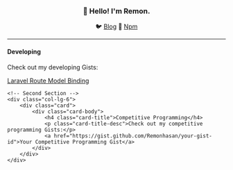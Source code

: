 <h3 align="center">👋 Hello! I'm Remon.</h3>

<p align="center">
  🐦 <a href="https://dev.to/remonhasan">Blog</a> 🐹
  <a href="https://www.npmjs.com/~remonhasan">Npm</a>
</p>

---

<div class="row">
    <!-- First Section -->
    <div class="col-lg-6">
        <div class="card">
            <div class="card-body">
                <h4 class="card-title">Developing</h4>
                <p class="card-title-desc">Check out my developing Gists:</p>
                <a href="https://gist.github.com/Remonhasan/f3c4f184d3c2f9be70cdb5d57d79b2d7">Laravel Route Model Binding</a>
            </div>
        </div>
    </div>

    <!-- Second Section -->
    <div class="col-lg-6">
        <div class="card">
            <div class="card-body">
                <h4 class="card-title">Competitive Programming</h4>
                <p class="card-title-desc">Check out my competitive programming Gists:</p>
                <a href="https://gist.github.com/Remonhasan/your-gist-id">Your Competitive Programming Gist</a>
            </div>
        </div>
    </div>
</div>

</div>
